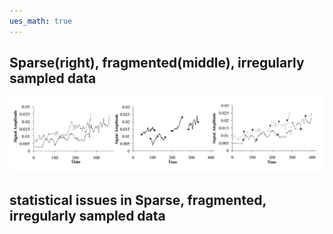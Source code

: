 ```yaml
---
ues_math: true
---
```


## Sparse(right), fragmented(middle), irregularly sampled data  



![fragmented(middle), sparse(right) data set](/images/sp_img.png)

## statistical issues in Sparse, fragmented, irregularly sampled data 


